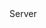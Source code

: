 <function name="WriteVarInt64" parent="bf_write" type="classfunc">
	<description>
	</description>
	<realm>Server</realm>
	<args>
		<arg name="value" type="number"></arg>
	</args>
</function>